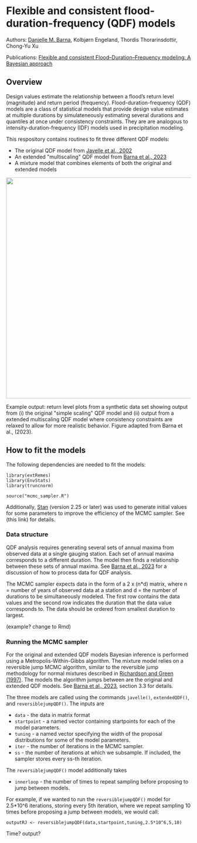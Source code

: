 # Flexible and consistent flood-duration-frequency (QDF) models

Authors: [Danielle M. Barna](https://scholar.google.com/citations?hl=no&user=homV8wQAAAAJ), Kolbjørn Engeland, Thordis Thorarinsdottir, Chong-Yu Xu

Publications: [Flexible and consistent Flood–Duration–Frequency modeling: A Bayesian approach](https://www.sciencedirect.com/science/article/pii/S0022169423003906#b34)

## Overview
Design values estimate the relationship between a flood’s return level (magnitude) and return period (frequency). Flood-duration-frequency (QDF) models are a class of statistical models that provide design value estimates at multiple durations by simulateneously estimating several durations and quantiles at once under consistency constraints. They are are analogous to intensity-duration-frequency (IDF) models used in precipitation modeling. 

This respository contains routines to fit three different QDF models:
- The original QDF model from [Javelle et al., 2002](https://www.sciencedirect.com/science/article/pii/S0022169401005777)
- An extended "multiscaling" QDF model from [Barna et al., 2023](https://www.sciencedirect.com/science/article/pii/S0022169423003906#b34)
- A mixture model that combines elements of both the original and extended models

<img src="https://github.com/ClimDesign/QDF/assets/49793254/ee515bf8-0c44-4436-88e0-44b1ea58c726" width="600">

Example output: return level plots from a synthetic data set showing output from (i) the original "simple scaling" QDF model and (ii) output from a extended multiscaling QDF model where consistency constraints are relaxed to allow for more realistic behavior. Figure adapted from Barna et al., (2023).

## How to fit the models
The following dependencies are needed to fit the models:
```
library(extRemes)
library(EnvStats)
library(truncnorm)

source("mcmc_sampler.R")
```
Additionally, [Stan](https://mc-stan.org/) (version 2.25 or later) was used to generate initial values for some parameters to improve the efficiency of the MCMC sampler. See (this link) for details. 

### Data structure
QDF analysis requires generating several sets of annual maxima from observed data at a single gauging station. Each set of annual maxima corresponds to a different duration. The model then finds a relationship between these sets of annual maxima. See [Barna et al., 2023](https://www.sciencedirect.com/science/article/pii/S0022169423003906#b34) for a discussion of how to process data for QDF analysis.  

The MCMC sampler expects data in the form of a 2 x (n*d) matrix, where n = number of years of observed data at a station and d = the number of durations to be simultaneously modeled. The first row contains the data values and the second row indicates the duration that the data value corresponds to. The data should be ordered from smallest duration to largest. 

(example? change to Rmd)

### Running the MCMC sampler
For the original and extended QDF models Bayesian inference is performed using a Metropolis-Within-Gibbs algorithm. The mixture model relies on a reversible jump MCMC algorithm, similar to the reversible jump methodology for normal mixtures described in [Richardson and Green (1997)](https://academic.oup.com/jrsssb/article/59/4/731/7083042). The models the algorithm jumps between are the original and extended QDF models. See [Barna et al., 2023](https://www.sciencedirect.com/science/article/pii/S0022169423003906#b34), section 3.3 for details.

The three models are called using the commands `javelle()`, `extendedQDF()`, and `reversiblejumpQDF()`. The inputs are
- `data` - the data in matrix format
- `startpoint` - a named vector containing startpoints for each of the model parameters. 
- `tuning` - a named vector specifying the width of the proposal distributions for some of the model parameters.
- `iter` - the number of iterations in the MCMC sampler.
- `ss` - the number of iterations at which we subsample. If included, the sampler stores every ss-th iteration.

The `reversiblejumpQDF()` model additionally takes 
- `innerloop` - the number of times to repeat sampling before proposing to jump between models.

For example, if we wanted to run the `reversiblejumpQDF()` model for 2.5*10^6 iterations, storing every 5th iteration, where we repeat sampling 10 times before proposing a jump between models, we would call:
```
outputRJ <- reversiblejumpQDF(data,startpoint,tuning,2.5*10^6,5,10)
```

Time? output?

## 
